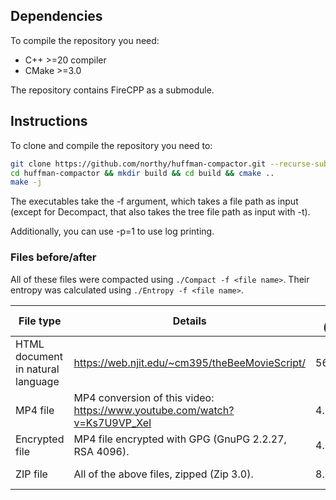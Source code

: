 ## Dependencies

To compile the repository you need:

- C++ >=20 compiler
- CMake >=3.0

The repository contains FireCPP as a submodule.

## Instructions

To clone and compile the repository you need to:

```sh
git clone https://github.com/northy/huffman-compactor.git --recurse-submodules
cd huffman-compactor && mkdir build && cd build && cmake ..
make -j
```

The executables take the -f argument, which takes a file path as input (except for Decompact, that also takes the tree file path as input with -t).

Additionally, you can use -p=1 to use log printing.

### Files before/after

All of these files were compacted using ```./Compact -f <file name>```.
Their entropy was calculated using ```./Entropy -f <file name>```.

| File type                         | Details                                                                   | Size (bytes) | Entropy           | Metric Entropy    | Size (after) | Entropy (after)   | Metric Entropy (after) |
|-----------------------------------|---------------------------------------------------------------------------|--------------|-------------------|-------------------|--------------|-------------------|------------------------|
| HTML document in natural language | https://web.njit.edu/~cm395/theBeeMovieScript/                            |       56.302 | 1,43371519421E-08 | 1,01880607869E-22 |       32.778 | 9,28024437330E-09 |      6,59475886339E-23 |
| MP4 file                          | MP4 conversion of this video: https://www.youtube.com/watch?v=Ks7U9VP_XeI |    4.336.593 | 1,01502849870E-06 | 7,21269990141E-21 |    4.332.938 | 1,01445418599E-06 |      7,20900857527E-21 |
| Encrypted file                    | MP4 file encrypted with GPG (GnuPG 2.2.27, RSA 4096).                     |    4.288.174 | 1,00462489030E-06 | 7,13912133607E-21 |    4.288.175 | 1,00451898228E-06 |      7,13758715808E-21 |
| ZIP file                          | All of the above files, zipped (Zip 3.0).                                 |    8.597.597 | 1,95269928901E-06 | 1,38748052534E-20 |    8.597.598 | 1,95272573495E-06 |      1,38751882078E-20 |
